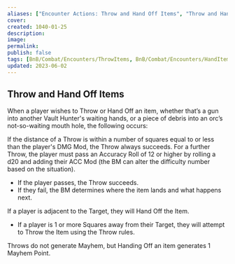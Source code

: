 ```yaml
---
aliases: ["Encounter Actions: Throw and Hand Off Items", "Throw and Hand Off Items"]
cover: 
created: 1040-01-25
description: 
image: 
permalink: 
publish: false
tags: [BnB/Combat/Encounters/ThrowItems, BnB/Combat/Encounters/HandItems]
updated: 2023-06-02
---
```


## Throw and Hand Off Items

When a player wishes to Throw or Hand Off an item, whether that’s a gun into another Vault Hunter's waiting hands, or a piece of debris into an orc’s not-so-waiting mouth hole, the following occurs:

If the distance of a Throw is within a number of squares equal to or less than the player's DMG Mod, the Throw always succeeds. For a further Throw, the player must pass an Accuracy Roll of 12 or higher by rolling a d20 and adding their ACC Mod (the BM can alter the difficulty number based on the situation). 
- If the player passes, the Throw succeeds. 
- If they fail, the BM determines where the item lands and what happens next.

If a player is adjacent to the Target, they will Hand Off the Item. 
- If a player is 1 or more Squares away from their Target, they will attempt to Throw the Item using the Throw rules.

Throws do not generate Mayhem, but Handing Off an item generates 1 Mayhem Point.
